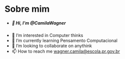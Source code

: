 # Sobre mim

- ##### 👋 Hi, I’m @CamilaWagner
- 👀 I’m interested in Computer thinks
- 🌱 I’m currently learning Pensamento Computacional
- 💞️ I’m looking to collaborate on anythink
- 📫 How to reach me wagner.camila@escola.pr.gov.br

<!---
CamilaWagner/CamilaWagner is a ✨ special ✨ repository because its `README.md` (this file) appears on your GitHub profile.
You can click the Preview link to take a look at your changes.
--->
